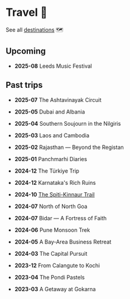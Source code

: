 # Travel 🎒

See all [destinations](destinations) 🗺

## Upcoming

- **2025-08** Leeds Music Festival

## Past trips

- **2025-07** The Ashtavinayak Circuit
- **2025-05** Dubai and Albania
- **2025-04** Southern Soujourn in the Nilgiris
- **2025-03** Laos and Cambodia
- **2025-02** Rajasthan — Beyond the Registan
- **2025-01** Panchmarhi Diaries

- **2024-12** The Türkiye Trip
- **2024-12** Karnataka's Rich Ruins
- **2024-10** [The Spiti-Kinnaur Trail](destinations/delhi#2024-10-11)
- **2024-07** North of North Goa
- **2024-07** Bidar — A Fortress of Faith
- **2024-06** Pune Monsoon Trek
- **2024-05** A Bay-Area Business Retreat
- **2024-03** The Capital Pursuit

- **2023-12** From Calangute to Kochi
- **2023-04** The Pondi Pastels
- **2023-03** A Getaway at Gokarna
